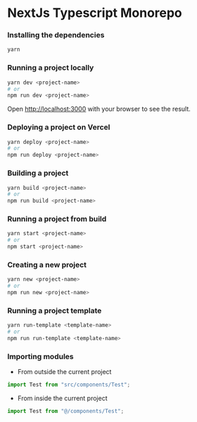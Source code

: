 # NextJs Typescript Monorepo

### Installing the dependencies

```bash
yarn
```

### Running a project locally

```bash
yarn dev <project-name>
# or
npm run dev <project-name>
```

Open [http://localhost:3000](http://localhost:3000) with your browser to see the result.

### Deploying a project on Vercel

```bash
yarn deploy <project-name>
# or
npm run deploy <project-name>
```

### Building a project

```bash
yarn build <project-name>
# or
npm run build <project-name>
```

### Running a project from build

```bash
yarn start <project-name>
# or
npm start <project-name>
```

### Creating a new project

```bash
yarn new <project-name>
# or
npm run new <project-name>
```

### Running a project template

```bash
yarn run-template <template-name>
# or
npm run run-template <template-name>
```

### Importing modules

- From outside the current project

```ts
import Test from "src/components/Test";
```

- From inside the current project

```ts
import Test from "@/components/Test";
```
